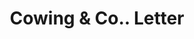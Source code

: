 ---
doi: 10.7916/D8JW9S0W
date_other: '1869'
date_other_textual: '1869'
form: correspondence
genre:
- Letters (correspondence)
name:
- Cowing & Co.
object_in_context_url: https://biggert.cul.columbia.edu/items/view/ave_biggert_01196
subject_hierarchical_geographic:
- Seneca Falls, New York, United States
subject_name:
- Cowing & Co.
title: Cowing & Co.. Letter
sort_title: Cowing & Co.. Letter
call_number: ave_biggert_01196
coordinates:
- 42.90861111111111,-76.79805555555555
pid: ave_biggert_01196
identifiers: ave_biggert_01196
thumbnail: https://derivativo-3.library.columbia.edu/iiif/2/ldpd:343442/full/!256,256/0/native.jpg
permalink: /biggert/ave_biggert_01196/
layout: iiif-image-page
---
